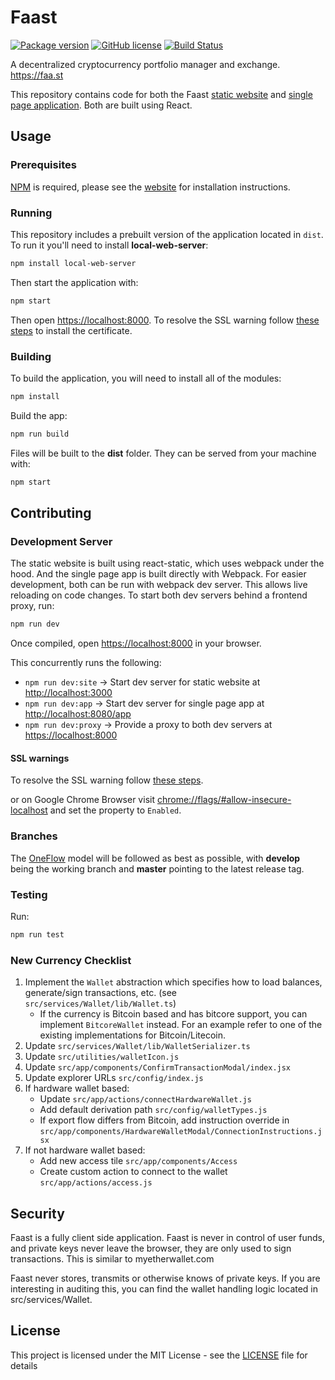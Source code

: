 # Faast

[![Package version](https://img.shields.io/badge/dynamic/json.svg?label=version&url=https%3A%2F%2Fraw.githubusercontent.com%2Fgo-faast%2Ffaast-portfolio%2Fdevelop%2Fpackage.json&query=%24.version&colorB=blue&prefix=v)](https://github.com/go-faast/faast-portfolio/blob/develop/package.json)
[![GitHub license](https://img.shields.io/github/license/go-faast/faast-portfolio.svg)](https://github.com/go-faast/faast-portfolio/blob/develop/LICENSE)
[![Build Status](https://travis-ci.org/go-faast/faast-portfolio.svg?branch=develop)](https://travis-ci.org/go-faast/faast-portfolio)

A decentralized cryptocurrency portfolio manager and exchange.
<https://faa.st>

This repository contains code for both the Faast [static website](https://faa.st) and [single page application](https://faa.st/app). Both are built using React.

## Usage

### Prerequisites

[NPM](https://www.npmjs.com/) is required, please see the [website](https://docs.npmjs.com/getting-started/installing-node) for installation instructions.

### Running

This repository includes a prebuilt version of the application located in `dist`. To run it you'll need to install **local-web-server**:

```bash
npm install local-web-server
```

Then start the application with:

```bash
npm start
```

Then open [https://localhost:8000](https://localhost:8000). To resolve the SSL warning follow [these steps](https://github.com/lwsjs/local-web-server/wiki/How-to-get-the-%22green-padlock%22-using-the-built-in-certificate) to install the certificate.

### Building

To build the application, you will need to install all of the modules:

```bash
npm install
```

Build the app:

```bash
npm run build
```

Files will be built to the **dist** folder. They can be served from your machine with:

```bash
npm start
```

## Contributing

### Development Server

The static website is built using react-static, which uses webpack under the hood. And the single page app is built directly with Webpack. For easier development, both can be run with webpack dev server. This allows live reloading on code changes. To start both dev servers behind a frontend proxy, run:

```bash
npm run dev
```

Once compiled, open [https://localhost:8000](https://localhost:8080) in your browser.

This concurrently runs the following:

- `npm run dev:site` -> Start dev server for static website at <http://localhost:3000>
- `npm run dev:app` -> Start dev server for single page app at <http://localhost:8080/app>
- `npm run dev:proxy` -> Provide a proxy to both dev servers at <https://localhost:8000>

#### SSL warnings

To resolve the SSL warning follow [these steps](https://github.com/lwsjs/local-web-server/wiki/How-to-get-the-%22green-padlock%22-using-the-built-in-certificate).

or on Google Chrome Browser visit [chrome://flags/#allow-insecure-localhost](chrome://flags/#allow-insecure-localhost) and set the property to `Enabled`.

### Branches

The [OneFlow](http://endoflineblog.com/oneflow-a-git-branching-model-and-workflow) model will be followed as best as possible, with **develop** being the working branch and **master** pointing to the latest release tag.

### Testing

Run:

```bash
npm run test
```

### New Currency Checklist

1. Implement the `Wallet` abstraction which specifies how to load balances, generate/sign transactions, etc. (see `src/services/Wallet/lib/Wallet.ts`)
    - If the currency is Bitcoin based and has bitcore support, you can implement `BitcoreWallet` instead. For an example refer to one of the existing implementations for Bitcoin/Litecoin.
1. Update `src/services/Wallet/lib/WalletSerializer.ts`
1. Update `src/utilities/walletIcon.js`
1. Update `src/app/components/ConfirmTransactionModal/index.jsx`
1. Update explorer URLs `src/config/index.js`
1. If hardware wallet based:
    - Update `src/app/actions/connectHardwareWallet.js`
    - Add default derivation path `src/config/walletTypes.js`
    - If export flow differs from Bitcoin, add instruction override in `src/app/components/HardwareWalletModal/ConnectionInstructions.jsx`
1. If not hardware wallet based:
    - Add new access tile `src/app/components/Access`
    - Create custom action to connect to the wallet `src/app/actions/access.js`
  

## Security

Faast is a fully client side application. Faast is never in control of user funds, and private keys never leave the browser, they are only used to sign transactions. This is similar to myetherwallet.com

Faast never stores, transmits or otherwise knows of private keys. If you are interesting in auditing this, you can find the wallet handling logic located in src/services/Wallet.

## License

This project is licensed under the MIT License - see the [LICENSE](LICENSE) file for details
